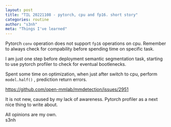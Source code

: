 ```yaml
---
layout: post
title: "TIL 20221108 - pytorch, cpu and fp16. short story"
categories: routine
author: "s3nh"
meta: "Things I've learned"
---
```



Pytorch ```conv``` operation does not support ```fp16``` operations on cpu. 
Remember to always check for compability before spending time on specific task. 

I am just one step before deployment semantic segmentation task, 
starting to use  pytorch profiler to check for eventual bootlenecks. 

Spent some time on optimization, when just after switch to cpu,
perform ```model.half()``` , 
prediction  return errors. 


https://github.com/open-mmlab/mmdetection/issues/2951

It is not new, caused by my lack of awareness. 
Pytorch profiler as a next nice thing to write about. 


All opinions are my own.  
s3nh
